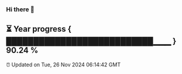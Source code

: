 ### Hi there 👋
⏳ Year progress { ███████████████████████████▁▁▁ } 90.24 %
---
⏰ Updated on Tue, 26 Nov 2024 06:14:42 GMT

